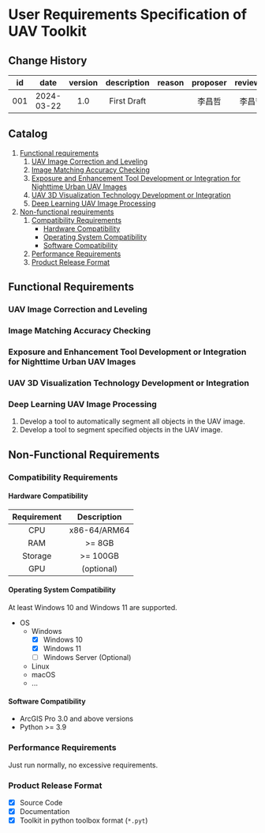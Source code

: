 # User Requirements Specification of UAV Toolkit

## Change History

| id  |    date    | version | description | reason | proposer | reviewer | approver |
|:---:|:----------:|:-------:|:-----------:|:------:|:--------:|:--------:|:--------:|
| 001 | 2024-03-22 |   1.0   | First Draft |        |   李昌哲    |   李昌哲    |   李昌哲    |

## Catalog

1. [Functional requirements](#functional-requirements)
    1. [UAV Image Correction and Leveling](#uav-image-correction-and-leveling)
    2. [Image Matching Accuracy Checking](#image-matching-accuracy-checking)
    3. [Exposure and Enhancement Tool Development or Integration for Nighttime Urban UAV Images](#exposure-and-enhancement-tool-development-or-integration-for-nighttime-urban-uav-images)
    4. [UAV 3D Visualization Technology Development or Integration](#uav-3d-visualization-technology-development-or-integration)
    5. [Deep Learning UAV Image Processing](#deep-learning-uav-image-processing)
2. [Non-functional requirements](#non-functional-requirements)
    1. [Compatibility Requirements](#compatibility-requirements)
        - [Hardware Compatibility](#hardware-compatibility)
        - [Operating System Compatibility](#operating-system-compatibility)
        - [Software Compatibility](#software-compatibility)
    2. [Performance Requirements](#performance-requirements)
    3. [Product Release Format](#product-release-format)

## Functional Requirements

### UAV Image Correction and Leveling

[//]: # (TODO: 由佘誉鸿填写)

### Image Matching Accuracy Checking

[//]: # (TODO: 由满宇填写)

### Exposure and Enhancement Tool Development or Integration for Nighttime Urban UAV Images

[//]: # (TODO: 由彭焱、苏雅填写)

### UAV 3D Visualization Technology Development or Integration

[//]: # (TODO: 由杨希哲、南明骏填写)

### Deep Learning UAV Image Processing

1. Develop a tool to automatically segment all objects in the UAV image.
2. Develop a tool to segment specified objects in the UAV image.

## Non-Functional Requirements

### Compatibility Requirements

#### Hardware Compatibility

| Requirement | Description  |
|:-----------:|:------------:|
|     CPU     | x86-64/ARM64 |
|     RAM     |    >= 8GB    |
|   Storage   |   >= 100GB   |
|     GPU     |  (optional)  |

#### Operating System Compatibility

At least Windows 10 and Windows 11 are supported.

- OS
  - Windows
     - [x] Windows 10
     - [x] Windows 11
     - [ ] Windows Server (Optional)
  - Linux
  - macOS
  - ...

#### Software Compatibility

- ArcGIS Pro 3.0 and above versions
- Python >= 3.9

### Performance Requirements

Just run normally, no excessive requirements.

### Product Release Format

- [x] Source Code
- [x] Documentation
- [x] Toolkit in python toolbox format (`*.pyt`)
